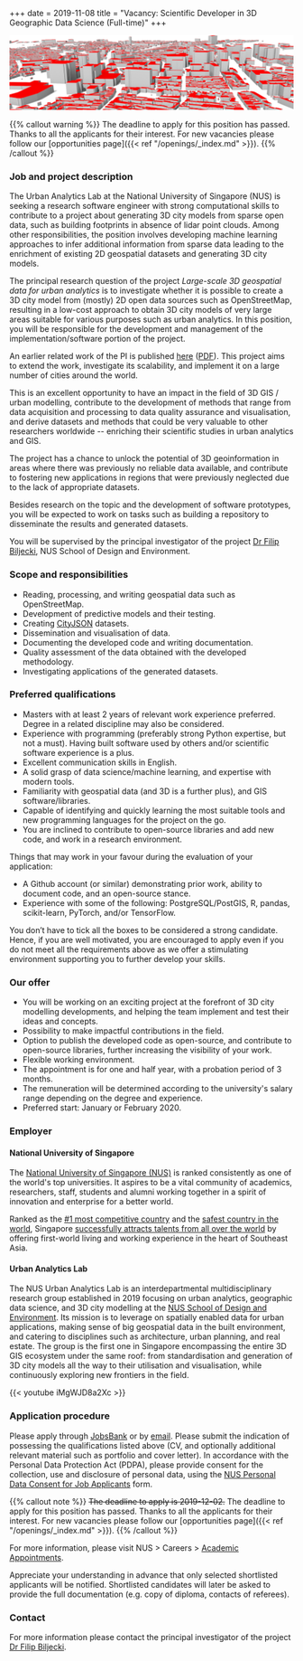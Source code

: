 +++
date = 2019-11-08
title = "Vacancy: Scientific Developer in 3D Geographic Data Science (Full-time)"
+++

![](header.png)

{{% callout warning %}}
The deadline to apply for this position has passed.
Thanks to all the applicants for their interest.
For new vacancies please follow our [opportunities page]({{< ref "/openings/_index.md" >}}).
{{% /callout %}}

### Job and project description

The Urban Analytics Lab at the National University of Singapore (NUS) is seeking a research software engineer with strong computational skills to contribute to a project about generating 3D city models from sparse open data, such as building footprints in absence of lidar point clouds.
Among other responsibilities, the position involves developing machine learning approaches to infer additional information from sparse data leading to the enrichment of existing 2D geospatial datasets and generating 3D city models.

The principal research question of the project _Large-scale 3D geospatial data for urban analytics_ is to investigate whether it is possible to create a 3D city model from (mostly) 2D open data sources such as OpenStreetMap, resulting in a low-cost approach to obtain 3D city models of very large areas suitable for various purposes such as urban analytics.
In this position, you will be responsible for the development and management of the implementation/software portion of the project.

An earlier related work of the PI is published [here](https://doi.org/10.1016/j.compenvurbsys.2017.01.001) ([PDF](http://filip.biljecki.com/publications/2017_ceus_inferring_heights.pdf)).
This project aims to extend the work, investigate its scalability, and implement it on a large number of cities around the world.

This is an excellent opportunity to have an impact in the field of 3D GIS / urban modelling, contribute to the development of methods that range from data acquisition and processing to data quality assurance and visualisation, and derive datasets and methods that could be very valuable to other researchers worldwide -- enriching their scientific studies in urban analytics and GIS.

The project has a chance to unlock the potential of 3D geoinformation in areas where there was previously no reliable data available, and contribute to fostering new applications in regions that were previously neglected due to the lack of appropriate datasets.

Besides research on the topic and the development of software prototypes, you will be expected to work on tasks such as building a repository to disseminate the results and generated datasets.

You will be supervised by the principal investigator of the project [Dr Filip Biljecki](/authors/filip/), NUS School of Design and Environment.


### Scope and responsibilities

- Reading, processing, and writing geospatial data such as OpenStreetMap.
- Development of predictive models and their testing.
- Creating [CityJSON](https://cityjson.org) datasets.
- Dissemination and visualisation of data.
- Documenting the developed code and writing documentation.
- Quality assessment of the data obtained with the developed methodology.
- Investigating applications of the generated datasets.

### Preferred qualifications

- Masters with at least 2 years of relevant work experience preferred. Degree in a related discipline may also be considered.
- Experience with programming (preferably strong Python expertise, but not a must). Having built software used by others and/or scientific software experience is a plus.
- Excellent communication skills in English.
- A solid grasp of data science/machine learning, and expertise with modern tools.
- Familiarity with geospatial data (and 3D is a further plus), and GIS software/libraries.
- Capable of identifying and quickly learning the most suitable tools and new programming languages for the project on the go.
- You are inclined to contribute to open-source libraries and add new code, and work in a research environment.

Things that may work in your favour during the evaluation of your application:

- A Github account (or similar) demonstrating prior work, ability to document code, and an open-source stance.
- Experience with some of the following: PostgreSQL/PostGIS, R, pandas, scikit-learn, PyTorch, and/or TensorFlow.

You don’t have to tick all the boxes to be considered a strong candidate.
Hence, if you are well motivated, you are encouraged to apply even if you do not meet all the requirements above as we offer a stimulating environment supporting you to further develop your skills. 

### Our offer

- You will be working on an exciting project at the forefront of 3D city modelling developments, and helping the team implement and test their ideas and concepts.
- Possibility to make impactful contributions in the field.
- Option to publish the developed code as open-source, and contribute to open-source libraries, further increasing the visibility of your work.
- Flexible working environment.
- The appointment is for one and half year, with a probation period of 3 months.
- The remuneration will be determined according to the university's salary range depending on the degree and experience.
- Preferred start: January or February 2020.

### Employer

#### National University of Singapore

The [National University of Singapore (NUS)](http://www.nus.edu.sg) is ranked consistently as one of the world's top universities.
It aspires to be a vital community of academics, researchers, staff, students and alumni working together in a spirit of innovation and enterprise for a better world.

Ranked as the [#1 most competitive country](https://www.straitstimes.com/business/economy/singapore-economy-ranked-worlds-most-competitive) and the [safest country in the world](https://www.asiaone.com/singapore/singapore-ranked-safest-country-world-above-japan-survey), Singapore [successfully attracts talents from all over the world](https://www.straitstimes.com/singapore/singapore-retains-top-spot-in-asia-pacific-index-for-talent-competitiveness) by offering first-world living and working experience in the heart of Southeast Asia.

#### Urban Analytics Lab

The NUS Urban Analytics Lab is an interdepartmental multidisciplinary research group established in 2019 focusing on urban analytics, geographic data science, and 3D city modelling at the [NUS School of Design and Environment](http://www.sde.nus.edu.sg).
Its mission is to leverage on spatially enabled data for urban applications, making sense of big geospatial data in the built environment, and catering to disciplines such as architecture, urban planning, and real estate.
The group is the first one in Singapore encompassing the entire 3D GIS ecosystem under the same roof: from standardisation and generation of 3D city models all the way to their utilisation and visualisation, while continuously exploring new frontiers in the field. 


{{< youtube iMgWJD8a2Xc >}}

### Application procedure

Please apply through [JobsBank](https://www.mycareersfuture.sg/job/architecture/research-associate-scientific-developer-3d-geographic-data-science-national-university-singapore-50fa2acbc30e7199391f6083403a915f) or by [email](mailto:filip@nus.edu.sg).
Please submit the indication of possessing the qualifications listed above (CV, and optionally additional relevant material such as portfolio and cover letter).
In accordance with the Personal Data Protection Act (PDPA), please provide consent for the collection, use and disclosure of personal data, using the [NUS Personal Data Consent for Job Applicants](http://www.nus.edu.sg/careers/potentialhires/applicationprocess/NUS-Personal-Data-Consent-for-Job-Applicants.pdf) form.

{{% callout note %}}
~~The deadline to apply is 2019-12-02.~~
The deadline to apply for this position has passed.
Thanks to all the applicants for their interest.
For new vacancies please follow our [opportunities page]({{< ref "/openings/_index.md" >}}).
{{% /callout %}}

For more information, please visit NUS > Careers > [Academic Appointments](http://www.nus.edu.sg/careers/acadappt.htm).

Appreciate your understanding in advance that only selected shortlisted applicants will be notified.
Shortlisted candidates will later be asked to provide the full documentation (e.g. copy of diploma, contacts of referees).

### Contact

For more information please contact the principal investigator of the project [Dr Filip Biljecki](/authors/filip).

